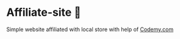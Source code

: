 # Affiliate-site :money_mouth_face:                                 
Simple website affiliated with local store
 with help of <a href="http://johnelder.com/">Codemy.com</a>
